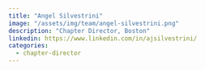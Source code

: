 ```yaml
---
title: "Angel Silvestrini"
image: "/assets/img/team/angel-silvestrini.png"
description: "Chapter Director, Boston"
linkedin: https://www.linkedin.com/in/ajsilvestrini/
categories:
  - chapter-director
---
```

